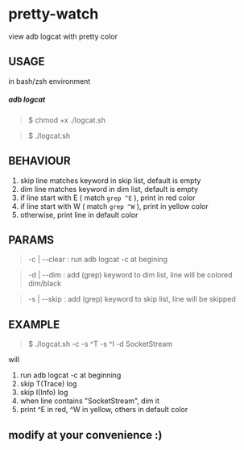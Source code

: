 pretty-watch
============

view adb logcat with pretty color

## USAGE ##

in bash/zsh environment

##### adb logcat

> $ chmod +x ./logcat.sh

> $ ./logcat.sh

## BEHAVIOUR ##

1.  skip line matches keyword in skip list, default is empty
2.  dim line matches keyword in dim list, default is empty
3.  if line start with E ( match ``grep ^E`` ), print in red color
3.  if line start with W ( match ``grep ^W`` ), print in yellow color
3.  otherwise, print line in default color


## PARAMS ##

> -c | --clear    : run adb logcat -c at begining

> -d | --dim      : add (grep) keyword to dim list, line will be colored dim/black 

> -s | --skip     : add (grep) keyword to skip list, line will be skipped

## EXAMPLE ##

> $ ./logcat.sh -c -s ^T -s ^I -d SocketStream

will

1.  run adb logcat -c at beginning
2.  skip T(Trace) log
3.  skip I(Info) log
4.  when line contains "SocketStream", dim it
5.  print ^E in red, ^W in yellow, others in default color

## modify at your convenience :) ##

